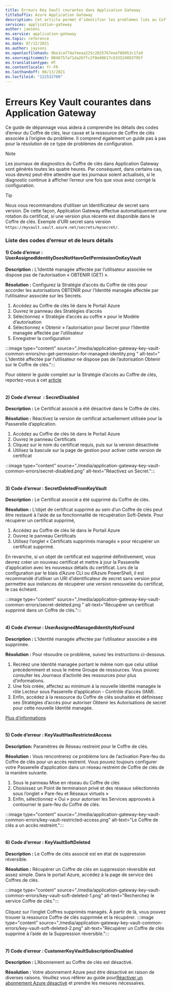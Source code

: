 ```yaml
---
title: Erreurs Key Vault courantes dans Application Gateway
titleSuffix: Azure Application Gateway
description: Cet article permet d’identifier les problèmes liés au Coffre de clés (Key Vault) et de les résoudre pour les opérations lisses d’Application Gateway.
services: application-gateway
author: jaesoni
ms.service: application-gateway
ms.topic: reference
ms.date: 07/12/2021
ms.author: jaysoni
ms.openlocfilehash: 9be1caf74a7eeaa225c2025767eeef86053c17a9
ms.sourcegitcommit: 0046757af1da267fc2f0e88617c633524883795f
ms.translationtype: HT
ms.contentlocale: fr-FR
ms.lasthandoff: 08/13/2021
ms.locfileid: "122532708"
---
```

# <a name="common-key-vault-errors-in-application-gateway"></a>Erreurs Key Vault courantes dans Application Gateway

Ce guide de dépannage vous aidera à comprendre les détails des codes d’erreur du Coffre de clés, leur cause et la ressource de Coffre de clés associée à l’origine du problème. Il comprend également un guide pas à pas pour la résolution de ce type de problèmes de configuration.

> [!NOTE]
> Les journaux de diagnostics du Coffre de clés dans Application Gateway sont générés toutes les quatre heures. Par conséquent, dans certains cas, vous devrez peut-être attendre que les journaux soient actualisés, si le diagnostic continue à afficher l’erreur une fois que vous avez corrigé la configuration.

> [!TIP]
> Nous vous recommandons d’utiliser un Identificateur de secret sans version. De cette façon, Application Gateway effectue automatiquement une rotation du certificat, si une version plus récente est disponible dans le Coffre de clés.  Exemple d’URI secret sans version `https://myvault.vault.azure.net/secrets/mysecret/`.

### <a name="list-of-error-codes-and-their-details"></a>Liste des codes d’erreur et de leurs détails

[comment]: # (Code d’erreur 1)
#### <a name="1-error-code-userassignedidentitydoesnothavegetpermissiononkeyvault"></a>**1) Code d’erreur :** UserAssignedIdentityDoesNotHaveGetPermissionOnKeyVault 

**Description :** L’Identité managée affectée par l’utilisateur associée ne dispose pas de l’autorisation « OBTENIR (GET) ». 

**Résolution :** Configurez la Stratégie d’accès du Coffre de clés pour accorder les autorisations OBTENIR pour l’Identité managée affectée par l’utilisateur associée sur les Secrets. 
1. Accédez au Coffre de clés lié dans le Portail Azure
2. Ouvrez le panneau des Stratégies d’accès
3. Sélectionnez « Stratégie d’accès au coffre » pour le Modèle d’autorisation
4. Sélectionnez « Obtenir » l’autorisation pour Secret pour l’Identité managée affectée par l’utilisateur
5. Enregistrer la configuration


:::image type="content" source="./media/application-gateway-key-vault-common-errors/no-get-permssion-for-managed-identity.png " alt-text=" L’Identité affectée par l’utilisateur ne dispose pas de l’autorisation Obtenir sur le Coffre de clés.":::

Pour obtenir le guide complet sur la Stratégie d’accès au Coffre de clés, reportez-vous à cet [article](../key-vault/general/assign-access-policy-portal.md)
</br></br>



[comment]: # (Code d’erreur 2)
#### <a name="2-error-code-secretdisabled"></a>**2) Code d’erreur  :** SecretDisabled 

**Description :** Le Certificat associé a été désactivé dans le Coffre de clés. 

**Résolution :** Réactivez la version de certificat actuellement utilisée pour la Passerelle d’application.
1. Accédez au Coffre de clés lié dans le Portail Azure
2. Ouvrez le panneau Certificats
3. Cliquez sur le nom du certificat requis, puis sur la version désactivée
4. Utilisez la bascule sur la page de gestion pour activer cette version de certificat

:::image type="content" source="./media/application-gateway-key-vault-common-errors/secret-disabled.png" alt-text="Réactivez un Secret.":::
</br></br>


[comment]: # (Code d’erreur 3)
#### <a name="3-error-code-secretdeletedfromkeyvault"></a>**3) Code d’erreur :** SecretDeletedFromKeyVault 

**Description :** Le Certificat associé a été supprimé du Coffre de clés. 

**Résolution :** L’objet de certificat supprimé au sein d’un Coffre de clés peut être restauré à l’aide de sa fonctionnalité de récupération Soft-Delete. Pour récupérer un certificat supprimé, 
1. Accédez au Coffre de clés lié dans le Portail Azure
2. Ouvrez le panneau Certificats
3. Utilisez l’onglet « Certificats supprimés managés » pour récupérer un certificat supprimé.

En revanche, si un objet de certificat est supprimé définitivement, vous devrez créer un nouveau certificat et mettre à jour la Passerelle d’application avec les nouveaux détails du certificat. Lors de la configuration par le biais d’Azure CLI ou d’Azure PowerShell, il est recommandé d’utiliser un URI d’identificateur de secret sans version pour permettre aux instances de récupérer une version renouvelée du certificat, le cas échéant.

:::image type="content" source="./media/application-gateway-key-vault-common-errors/secret-deleted.png " alt-text="Récupérer un certificat supprimé dans un Coffre de clés.":::
</br></br>


[comment]: # (Code d’erreur 4)
#### <a name="4-error-code-userassignedmanagedidentitynotfound"></a>**4) Code d’erreur :** UserAssignedManagedIdentityNotFound 

**Description :** L’Identité managée affectée par l’utilisateur associée a été supprimée. 

**Résolution :** Pour résoudre ce problème, suivez les instructions ci-dessous.
1. Recréez une Identité managée portant le même nom que celui utilisé précédemment et sous le même Groupe de ressources. Vous pouvez consulter les Journaux d’activité des ressources pour plus d’informations. 
2. Une fois créée, affectez au minimum à la nouvelle Identité managée le rôle Lecteur sous Passerelle d’application - Contrôle d’accès (IAM).
3. Enfin, accédez à la ressource du Coffre de clés souhaitée et définissez ses Stratégies d’accès pour autoriser Obtenir les Autorisations de secret pour cette nouvelle Identité managée. 

[Plus d’informations](./key-vault-certs.md#how-integration-works)
</br></br>

[comment]: # (Code d’erreur 5)
#### <a name="5-error-code-keyvaulthasrestrictedaccess"></a>**5) Code d’erreur :** KeyVaultHasRestrictedAccess

**Description:** Paramètres de Réseau restreint pour le Coffre de clés. 

**Résolution :** Vous rencontrerez ce problème lors de l’activation Pare-feu du Coffre de clés pour un accès restreint. Vous pouvez toujours configurer votre Passerelle d’application dans un réseau restreint de Coffre de clés de la manière suivante.
1. Sous le panneau Mise en réseau du Coffre de clés
2. Choisissez un Point de terminaison privé et des réseaux sélectionnés sous l’onglet « Pare-feu et Réseaux virtuels »
3. Enfin, sélectionnez « Oui » pour autoriser les Services approuvés à contourner le pare-feu du Coffre de clés.

:::image type="content" source="./media/application-gateway-key-vault-common-errors/key-vault-restricted-access.png" alt-text="Le Coffre de clés a un accès restreint.":::
</br></br>


[comment]: # (Code d’erreur 6)
#### <a name="6-error-code-keyvaultsoftdeleted"></a>**6) Code d’erreur :** KeyVaultSoftDeleted 

**Description :** Le Coffre de clés associé est en état de suppression réversible. 

**Résolution :** Récupérer un Coffre de clés en suppression réversible est assez simple. Dans le portail Azure, accédez à la page de service des Coffres de clés.

:::image type="content" source="./media/application-gateway-key-vault-common-errors/key-vault-soft-deleted-1.png" alt-text="Recherchez le service Coffre de clés.":::
</br></br>
Cliquez sur l’onglet Coffres supprimés managés. À partir de là, vous pouvez trouver la ressource Coffre de clés supprimée et la récupérer.
:::image type="content" source="./media/application-gateway-key-vault-common-errors/key-vault-soft-deleted-2.png" alt-text="Récupérer un Coffre de clés supprimé à l’aide de la Suppression réversible.":::
</br></br>


[comment]: # (Code d’erreur 7)
#### <a name="7-error-code-customerkeyvaultsubscriptiondisabled"></a>**7) Code d’erreur :** CustomerKeyVaultSubscriptionDisabled 

**Description :** L’Abonnement au Coffre de clés est désactivé. 

**Résolution :** Votre abonnement Azure peut être désactivé en raison de diverses raisons. Veuillez vous référer au guide pour[Réactiver un abonnement Azure désactivé](../cost-management-billing/manage/subscription-disabled.md) et prendre les mesures nécessaires.
</br></br>



